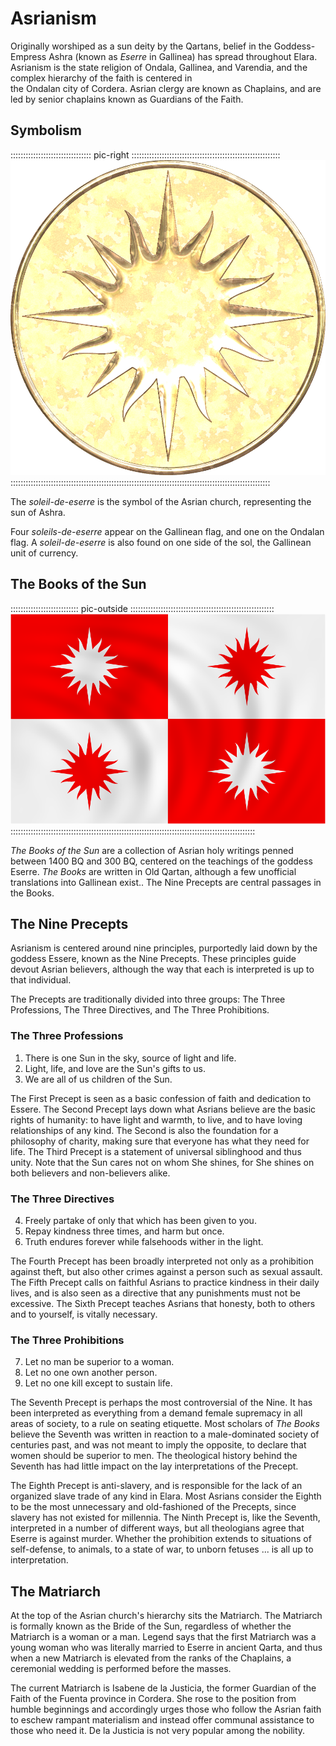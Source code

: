 # Asrianism

Originally worshiped as a sun deity by the Qartans, belief in the Goddess-Empress Ashra 
(known as *Eserre* in Gallinea) has spread throughout Elara. Asrianism is the state religion 
of Ondala, Gallinea, and Varendia, and the complex hierarchy of the faith is centered in  
the Ondalan city of Cordera. Asrian clergy are known as Chaplains, and are led by senior
chaplains known as Guardians of the Faith.

## Symbolism

:::::::::::::::::::::::::::::::: pic-right :::::::::::::::::::::::::::::::::::::::::::::::::::::::::::
![Soleil-de-Essere](assets/Symbols/Soleil-de-Eserre.png "Soleil-de-Essere")
:::::::::::::::::::::::::::::::::::::::::::::::::::::::::::::::::::::::::::::::::::::::::::::::::::::::

The *soleil-de-eserre* is the symbol of the Asrian church, representing the sun of Ashra.

Four *soleils-de-eserre* appear on the Gallinean flag, and one on the Ondalan flag. 
A *soleil-de-eserre* is also found on one side of the sol, the Gallinean unit of currency.

## The Books of the Sun

::::::::::::::::::::::::::: pic-outside :::::::::::::::::::::::::::::::::::::::::::::::::::::::::
![Four soleils-de-essere in the Gallinean flag](assets/Flags/Gallinea.png "Four soleils-de-essere in the Gallinean flag")
:::::::::::::::::::::::::::::::::::::::::::::::::::::::::::::::::::::::::::::::::::::::::::::::::

*The Books of the Sun* are a collection of Asrian holy writings penned between 1400 BQ and 300 BQ, 
centered on the teachings of the goddess Eserre. *The Books* are written in Old Qartan, although a
few unofficial translations into Gallinean exist.. The Nine Precepts are central passages in the Books.

## The Nine Precepts

Asrianism is centered around nine principles, purportedly laid down by the goddess Essere, known as the Nine Precepts.
These principles guide devout Asrian believers, although the way that each is interpreted is up to 
that individual.

The Precepts are traditionally divided into three groups: The Three Professions, The Three Directives, and The Three Prohibitions.

### The Three Professions

1. There is one Sun in the sky, source of light and life.
2. Light, life, and love are the Sun's gifts to us.
3. We are all of us children of the Sun.

The First Precept is seen as a basic confession of faith and dedication to Essere. 
The Second Precept lays down what Asrians believe are the basic rights of humanity:
to have light and warmth, to live, and to have loving relationships of any kind.
The Second is also the foundation for a philosophy of charity, making sure that
everyone has what they need for life. The Third Precept is a statement of universal
siblinghood and thus unity. Note that the Sun cares not on whom She shines, for
She shines on both believers and non-believers alike.

### The Three Directives

4. Freely partake of only that which has been given to you.
5. Repay kindness three times, and harm but once.
6. Truth endures forever while falsehoods wither in the light.

The Fourth Precept has been broadly interpreted not only as a prohibition against
theft, but also other crimes against a person such as sexual assault. The Fifth
Precept calls on faithful Asrians to practice kindness in their daily lives, and
is also seen as a directive that any punishments must not be excessive. The
Sixth Precept teaches Asrians that honesty, both to others and to yourself, is
vitally necessary.

### The Three Prohibitions

7. Let no man be superior to a woman.
8. Let no one own another person.
9. Let no one kill except to sustain life.

The Seventh Precept is perhaps the most controversial of the Nine. It has been interpreted as
everything from a demand female supremacy in all areas of society, to a rule on seating
etiquette. Most scholars of *The Books* believe the Seventh was written in reaction
to a male-dominated society of centuries past, and was not meant to imply the opposite, to declare
that women should be superior to men. The theological history behind the Seventh has had
little impact on the lay interpretations of the Precept.

The Eighth Precept is anti-slavery, and is responsible for the lack of an organized slave
trade of any kind in Elara. Most Asrians consider the Eighth to be the most unnecessary and
old-fashioned of the Precepts, since slavery has not existed for millennia. The Ninth Precept
is, like the Seventh, interpreted in a number of different ways, but all theologians agree
that Eserre is against murder. Whether the prohibition extends to situations of self-defense, 
to animals, to a state of war, to unborn fetuses ... is all up to interpretation.

## The Matriarch

At the top of the Asrian church's hierarchy sits the Matriarch. The Matriarch is formally
known as the Bride of the Sun, regardless of whether the Matriarch is a woman or a man.
Legend says that the first Matriarch was a young woman who was literally married to Eserre in
ancient Qarta, and thus when a new Matriarch is elevated from the ranks of the Chaplains,
a ceremonial wedding is performed before the masses.

The current Matriarch is Isabene de la Justicia, the former Guardian of the Faith of
the Fuenta province in Cordera. She rose to the position from humble beginnings and 
accordingly urges those who follow the Asrian faith to eschew rampant materialism and 
instead offer communal assistance to those who need it. De la Justicia is not very popular
among the nobility.


